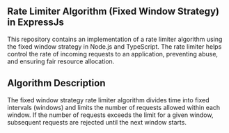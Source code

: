 ## Rate Limiter Algorithm (Fixed Window Strategy) in ExpressJs 
This repository contains an implementation of a rate limiter algorithm using the fixed window strategy in Node.js and TypeScript. The rate limiter helps control the rate of incoming requests to an application, preventing abuse, and ensuring fair resource allocation.

## Algorithm Description
The fixed window strategy rate limiter algorithm divides time into fixed intervals (windows) and limits the number of requests allowed within each window. If the number of requests exceeds the limit for a given window, subsequent requests are rejected until the next window starts.
